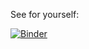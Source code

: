 See for yourself:

[![Binder](https://mybinder.org/badge_logo.svg)](https://mybinder.org/v2/gh/nicolaegues/visualise-activations/HEAD?urlpath=%2Fvoila%2Frender%2Fmodel_visualisation.ipynb)